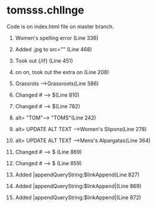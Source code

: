 
# tomsss.chllnge

Code is on index.html file on master branch.

1. Women's spelling error (Line 336)

2. Added .jpg to src="" (Line 468)

3. Took out {/if} (Line 451)

4. on on, took out the extra on (Line 208)

5. Grassrots -->Grassroots(Line 586)

6. Changed # --> $(Line 810)

7. Changed # --> $(Line 782)

8. alt= "TOM"--> "TOMS"(Line 242)
        
9. alt= UPDATE ALT TEXT -->Women's Slipons(Line 278)
        
10. alt= UPDATE ALT TEXT -->Mens's Alpargatas(Line 364)
        
11. Changed # --> $ (Line 869)

12. Changed # --> $ (Line 859)

13. Added |appendQueryString:$linkAppend(Line 827)

14. Added |appendQueryString:$linkAppend|(Line 869)

15. Added |appendQueryString:$linkAppend|(Line 872)
